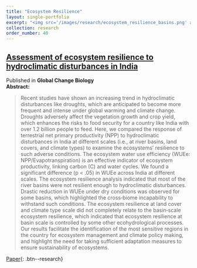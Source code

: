 ```yaml
---
title: "Ecosystem Resilience"
layout: single-portfolio
excerpt: "<img src='/images/research/ecosystem_resilience_basins.png' alt=''>"
collection: research
order_number: 40
---
```


## [Assessment of ecosystem resilience to hydroclimatic disturbances in India](https://onlinelibrary.wiley.com/doi/full/10.1111/gcb.13874)
Published in **Global Change Biology** <br/>
**Abstract:** 
> Recent studies have shown an increasing trend in hydroclimatic disturbances like droughts, which are anticipated to become more frequent and intense under global warming and climate change. Droughts adversely affect the vegetation growth and crop yield, which enhances the risks to food security for a country like India with over 1.2 billion people to feed. Here, we compared the response of terrestrial net primary productivity (NPP) to hydroclimatic disturbances in India at different scales (i.e., at river basins, land covers, and climate types) to examine the ecosystems’ resilience to such adverse conditions. The ecosystem water use efficiency (WUEe: NPP/Evapotranspiration) is an effective indicator of ecosystem productivity, linking carbon (C) and water cycles. We found a significant difference (p < .05) in WUEe across India at different scales. The ecosystem resilience analysis indicated that most of the river basins were not resilient enough to hydroclimatic disturbances. Drastic reduction in WUEe under dry conditions was observed for some basins, which highlighted the cross‐biome incapability to withstand such conditions. The ecosystem resilience at land cover and climate type scale did not completely relate to the basin‐scale ecosystem resilience, which indicated that ecosystem resilience at basin scale is controlled by some other ecohydrological processes. Our results facilitate the identification of the most sensitive regions in the country for ecosystem management and climate policy making, and highlight the need for taking sufficient adaptation measures to ensure sustainability of ecosystems.

[Paper](/files/paper_gcb.pdf){: .btn--research}

